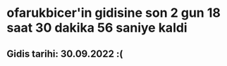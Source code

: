 # ofarukbicer'in gidisine son 2 gun 18 saat 30 dakika 56 saniye kaldi

## Gidis tarihi: 30.09.2022 :(
